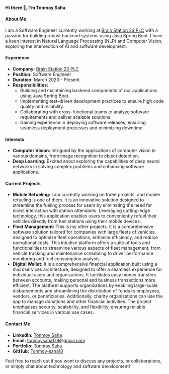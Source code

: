 #### Hi there 👋, I'm Tonmoy Saha

#### About Me

I am a Software Engineer currently working at [Brain Station 23 PLC](https://brainstation-23.com/) with a passion for building robust backend systems using Java Spring Boot. I have a keen interest in Natural Language Processing (NLP) and Computer Vision, exploring the intersection of AI and software development.

#### Experience

- **Company:** [Brain Station 23 PLC](https://brainstation-23.com)
- **Position:** Software Engineer
- **Duration:** March 2023 - Present
- **Responsibilities:**
  - Building and maintaining backend components of our applications using Java Spring Boot.
  - Implementing test-driven development practices to ensure high code quality and reliability.
  - Collaborating with cross-functional teams to analyze software requirements and deliver scalable solutions.
  - Gaining experience in deploying software releases, ensuring seamless deployment processes and minimizing downtime.

#### Interests

- **Computer Vision:** Intrigued by the applications of computer vision in various domains, from image recognition to object detection.
- **Deep Learning:** Excited about exploring the capabilities of deep neural networks in solving complex problems and enhancing software applications.

#### Current Projects

- **Mobile Refueling:** I am currently working on three projects, and mobile refueling is one of them. It is an innovative solution designed to streamline the fueling process for users by eliminating the need for direct interaction with station attendants. Leveraging cutting-edge technology, this application enables users to conveniently refuel their vehicles directly from fuel stations using their mobile devices.
- **Fleet Management:** This is my other projects. It is a comprehensive software solution tailored for companies with large fleets of vehicles, designed to optimize fleet operations, enhance efficiency, and reduce operational costs. This intuitive platform offers a suite of tools and functionalities to streamline various aspects of fleet management, from vehicle tracking and maintenance scheduling to driver performance monitoring and fuel consumption analysis.
- **Digital Wallet:** It is a comprehensive financial application built using a microservices architecture, designed to offer a seamless experience for individual users and organizations. It facilitates easy money transfers between accounts, making personal and business transactions more efficient. The platform supports organizations by enabling large-scale disbursements and streamlining the distribution of funds to employees, vendors, or beneficiaries. Additionally, charity organizations can use the app to manage donations and other financial activities. The project emphasizes security, scalability, and flexibility, ensuring reliable financial services in various use cases.

#### Contact Me

- **LinkedIn:** [Tonmoy Saha](https://www.linkedin.com/in/tonmoy-saha-299050199/)
- **Email:** tonmoysaha179@gmail.com
- **Portfolio:** [Tonmoy Saha](https://tonmoy-saha18.github.io/Tonmoy-saha18/)
- **GitHub:** [Tonmoy-saha18](https://github.com/Tonmoy-saha18)

Feel free to reach out if you want to discuss any projects, or collaborations, or simply chat about technology and software development!

